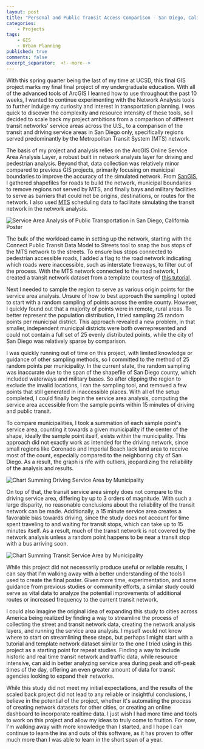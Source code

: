 ```yaml
---
layout: post
title: "Personal and Public Transit Access Comparison - San Diego, California"
categories:
    - Projects
tags:
    - GIS
    - Urban Planning
published: true
comments: false
excerpt_separator:  <!--more-->
---
```


With this spring quarter being the last of my time at UCSD, this final GIS project marks my final final project of my undergraduate education. With all of the advanced tools of ArcGIS I learned how to use throughout the past 10 weeks, I wanted to continue experimenting with the Network Analysis tools to further indulge my curiosity and interest in transportation planning. I was quick to discover the complexity and resource intensity of these tools, so I decided to scale back my project ambitions from a comparison of different transit networks' service areas across the U.S., to a comparison of the transit and driving service areas in San Diego only, specifically regions served predominantly by the Metropolitan Transit System (MTS) network.
<!--more-->

The basis of my project and analysis relies on the ArcGIS Online Service Area Analysis Layer, a robust built in network analysis layer for driving and pedestrian analysis. Beyond that, data collection was relatively minor compared to previous GIS projects, primarily focusing on municipal boundaries to improve the accuracy of the simulated network. From [SanGIS](https://geo.sandag.org/portal/apps/experiencebuilder/experience/?id=fad9e9c038c84f799b5378e4cc3ed068&page=Home), I gathered shapefiles for roads to build the network, municipal boundaries to remove regions not served by MTS, and finally bays and military facilities to serve as barriers that could not be origins, destinations, or routes for the network. I also used [MTS](https://www.sdmts.com/business-center/app-developers) scheduling data to facilitate simulating the transit network in the network analysis.

![Service Area Analysis of Public Transportation in San Diego, California Poster]({{site.baseurl}}/assets/images/SanDiegoTransitAnalysis.jpg)

The bulk of the workload came in setting up the network, starting with the Connect Public Transit Data Model to Streets tool to snap the bus stops of the MTS network to the streets. To ensure bus stops connected to pedestrian accessible roads, I added a flag to the road network indicating which roads were inaccessible, such as interstate freeways, to filter out of the process. With the MTS network connected to the road network, I created a transit network dataset from a template courtesy of [this tutorial](https://pro.arcgis.com/en/pro-app/latest/help/analysis/networks/create-and-use-a-network-dataset-with-public-transit-data.htm).

Next I needed to sample the region to serve as various origin points for the service area analysis. Unsure of how to best approach the sampling I opted to start with a random sampling of points across the entire county. However, I quickly found out that a majority of points were in remote, rural areas. To better represent the population distribution, I tried sampling 25 random points per municipal district. This approach revealed a new problem, in that smaller, independent municipal districts were both overrepresented and could not contain a full set of 25 evenly distributed points, while the city of San Diego was relatively sparse by comparison.

I was quickly running out of time on this project, with limited knowledge or guidance of other sampling methods, so I committed to the method of 25 random points per municipality. In the current state, the random sampling was inaccurate due to the span of the shapefile of San Diego county, which included waterways and military bases. So after clipping the region to exclude the invalid locations, I ran the sampling tool, and removed a few points that still generated in inaccessible places. With all of the setup completed, I could finally begin the service area analysis, computing the service area accessible from the sample points within 15 minutes of driving and public transit. 

To compare municipalities, I took a summation of each sample point's service area, counting it towards a given municipality if the center of the shape, ideally the sample point itself, exists within the municipality. This approach did not exactly work as intended for the driving network, since small regions like Coronado and Imperial Beach lack land area to receive most of the count, especially compared to the neighboring city of San Diego. As a result, the graph is rife with outliers, jeopardizing the reliability of the analysis and results.

![Chart Summing Driving Service Area by Municipality]({{site.baseurl}}/assets/images/ServiceAreaDriving.jpg)

On top of that, the transit service area simply does not compare to the driving service area, differing by up to 3 orders of magnitude. With such a large disparity, no reasonable conclusions about the reliability of the transit network can be made. Additionally, a 15 minute service area creates a favorable bias towards driving, since the study does not account for time spent traveling to and waiting for transit stops, which can take up to 15 minutes itself. As a result, much of the transit network is not covered by the network analysis unless a random point happens to be near a transit stop with a bus arriving soon.

![Chart Summing Transit Service Area by Municipality]({{site.baseurl}}/assets/images/ServiceAreaTransit.jpg)

While this project did not necessarily produce useful or reliable results, I can say that I'm walking away with a better understanding of the tools I used to create the final poster. Given more time, experimentation, and some guidance from previous studies or community efforts, a similar study could serve as vital data to analyze the potential improvements of additional routes or increased frequency to the current transit network.

I could also imagine the original idea of expanding this study to cities across America being realized by finding a way to streamline the process of collecting the street and transit network data, creating the network analysis layers, and running the service area analysis. I myself would not know where to start on streamlining these steps, but perhaps I might start with a tutorial and template network dataset similar to the one I tried using in this project as a starting point for repeat studies. Finding a way to include historic and real time transit network and traffic data, while resource intensive, can aid in better analyzing service area during peak and off-peak times of the day, offering an even greater amount of data for transit agencies looking to expand their networks. 

While this study did not meet my initial expectations, and the results of the scaled back project did not lead to any reliable or insightful conclusions, I believe in the potential of the project, whether it's automating the process of creating network datasets for other cities, or creating an online dashboard to incorporate realtime data. I just wish I had more time and tools to work on this project and allow my ideas to truly come to fruition. For now, I'm walking away with more knowledge than I started, and I hope I can continue to learn the ins and outs of this software, as it has proven to offer much more than I was able to learn in the short span of a year.